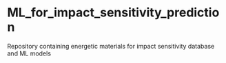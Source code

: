 # ML_for_impact_sensitivity_prediction
Repository containing energetic materials for impact sensitivity database and ML models
